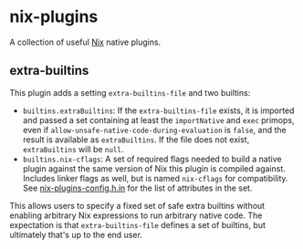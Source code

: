 nix-plugins
============

A collection of useful [Nix] native plugins.

[Nix]: https://nixos.org/nix

extra-builtins
----------------

This plugin adds a setting `extra-builtins-file` and two builtins:

* `builtins.extraBuiltins`: If the `extra-builtins-file` exists, it is
  imported and passed a set containing at least the `importNative` and
  `exec` primops, even if `allow-unsafe-native-code-during-evaluation`
  is `false`, and the result is available as `extraBuiltins`. If the
  file does not exist, `extraBuiltins` will be `null`.
* `builtins.nix-cflags`: A set of required flags needed to build a
  native plugin against the same version of Nix this plugin is
  compiled against. Includes linker flags as well, but is named
  `nix-cflags` for compatibility. See
  [nix-plugins-config.h.in][config_h_in] for the list of attributes in
  the set.

This allows users to specify a fixed set of safe extra builtins
without enabling arbitrary Nix expressions to run arbitrary native
code. The expectation is that `extra-builtins-file` defines a set of
builtins, but ultimately that's up to the end user.

[config_h_in]: ./nix-plugins-config.h.in

